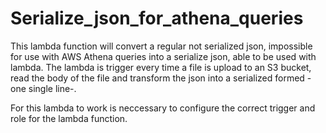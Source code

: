 # Serialize_json_for_athena_queries
This lambda function will convert a regular not serialized json, impossible for use with AWS Athena queries into a serialize json, able to be used with lambda.
The lambda is trigger every time a file is upload to an S3 bucket, read the body of the file and transform the json into a serialized formed -one single line-.

For this lambda to work is neccessary to configure the correct trigger and role for the lambda function.
